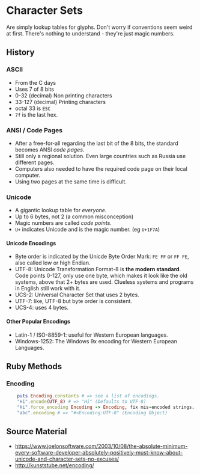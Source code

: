 # Character Sets
Are simply lookup tables for glyphs. Don't worry if conventions seem weird at first. There's nothing to understand - they're just magic numbers.
## History
### ASCII
* From the C days
* Uses 7 of 8 bits
* 0-32 (decimal) Non printing characters
* 33-127 (decimal) Printing characters
* octal 33 is `ESC`
* `7f` is the last hex.
### ANSI / Code Pages
* After a free-for-all regarding the last bit of the 8 bits,
  the standard becomes ANSI *code pages*. 
* Still only a regional solution. Even large countries such as Russia 
  use different pages. 
* Computers also needed to have the required code page on their local computer.
* Using two pages at the same time is difficult.
### Unicode
* A gigantic lookup table for *everyone*.
* Up to 6 bytes, not 2 (a common misconception)
* Magic numbers are called *code points*.
* `U+` indicates Unicode and <hex> is the magic number. (eg `U+1F7A`) 

#### Unicode Encodings
* Byte order is indicated by the Unicde Byte Order Mark: `FE FF` or `FF FE`, also called low or high Endian. 
* UTF-8: Unicode Transformation Format-8 is  **the modern standard**. Code points 0-127, only use one byte, which makes it look like the old systems, above that 2+ bytes are used. Clueless systems and programs in English still work with it.
* UCS-2: Universal Character Set that uses 2 bytes.
* UTF-7: like, UTF-8 but byte order is consistent.
* UCS-4: uses 4 bytes.
#### Other Popular Encodings
* Latin-1 /  ISO-8859-1: useful for Western European languages.
* Windows-1252: The Windows 9x encoding for Western European Languages.

## Ruby Methods
### Encoding
```ruby
    puts Encoding.constants # => see a list of encodings.
    "Hi".encode(UTF_8) # => "Hi" (Defaults to UTF-8) 
    "Hi".force_encoding Encoding -> Encoding, fix mis-encoded strings.
    "abc".encoding # => "#<Encoding:UTF-8" (Encoding Object)
```

## Source Material
* https://www.joelonsoftware.com/2003/10/08/the-absolute-minimum-every-software-developer-absolutely-positively-must-know-about-unicode-and-character-sets-no-excuses/
* http://kunststube.net/encoding/

